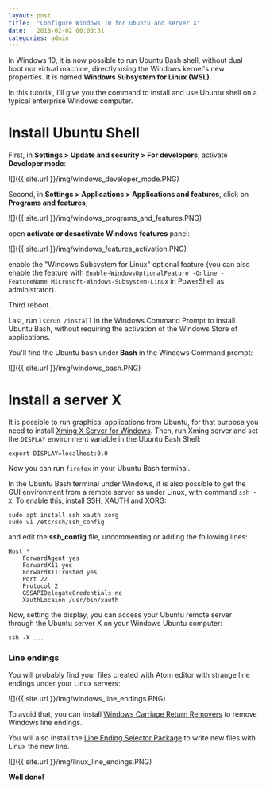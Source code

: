```yaml
---
layout: post
title:  "Configure Windows 10 for Ubuntu and server X"
date:   2018-02-02 00:00:51
categories: admin
---
```


In Windows 10, it is now possible to run Ubuntu Bash shell, without dual boot nor virtual machine, directly using the Windows kernel's new properties. It is named **Windows Subsystem for Linux (WSL)**.

In this tutorial, I'll give you the command to install and use Ubuntu shell on a typical enterprise Windows computer.

# Install Ubuntu Shell

First, in **Settings > Update and security > For developers**, activate **Developer mode**:

![]({{ site.url }}/img/windows_developer_mode.PNG)

Second, in **Settings > Applications > Applications and features**, click on **Programs and features**,

![]({{ site.url }}/img/windows_programs_and_features.PNG)

open **activate or desactivate Windows features** panel:

![]({{ site.url }}/img/windows_features_activation.PNG)

enable the "Windows Subsystem for Linux" optional feature (you can also enable the feature with `Enable-WindowsOptionalFeature -Online -FeatureName Microsoft-Windows-Subsystem-Linux` in PowerShell as administrator).

Third reboot.

Last, run `lsxrun /install` in the Windows Command Prompt to install Ubuntu Bash, without requiring the activation of the Windows Store of applications.

You'll find the Ubuntu bash under **Bash** in the Windows Command prompt:

![]({{ site.url }}/img/windows_bash.PNG)

# Install a server X


It is possible to run graphical applications from Ubuntu, for that purpose you need to install [Xming X Server for Windows](https://sourceforge.net/projects/xming/). Then, run Xming server and set the `DISPLAY` environment variable in the Ubuntu Bash Shell:

    export DISPLAY=localhost:0.0

Now you can run `firefox` in your Ubuntu Bash terminal.

In the Ubuntu Bash terminal under Windows, it is also possible to get the GUI environment from a remote server as under Linux, with command `ssh -X`. To enable this, install SSH, XAUTH and XORG:

    sudo apt install ssh xauth xorg
    sudo vi /etc/ssh/ssh_config

and edit the **ssh_config** file, uncommenting or adding the following lines:

    Host *
        ForwardAgent yes
        ForwardX11 yes
        ForwardX11Trusted yes
        Port 22
        Protocol 2
        GSSAPIDelegateCredentials no
        XauthLocaion /usr/bin/xauth

Now, setting the display, you can access your Ubuntu remote server through the Ubuntu server X on your Windows Ubuntu computer:

    ssh -X ...


### Line endings

You will probably find your files created with Atom editor with strange line endings under your Linux servers:

![]({{ site.url }}/img/windows_line_endings.PNG)

To avoid that, you can install [Windows Carriage Return Removers](https://atom.io/packages/windows-carriage-return-remover) to remove Windows line endings.

You will also install the [Line Ending Selector Package](https://atom.io/packages/line-ending-selector) to write new files with Linux the new line.

![]({{ site.url }}/img/linux_line_endings.PNG)

**Well done!**
